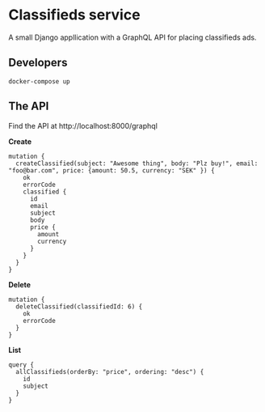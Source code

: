 # Classifieds service
A small Django appllication with a GraphQL API for placing classifieds ads.

## Developers

```
docker-compose up 
```

## The API

Find the API at http://localhost:8000/graphql


**Create**
```
mutation {
  createClassified(subject: "Awesome thing", body: "Plz buy!", email: "foo@bar.com", price: {amount: 50.5, currency: "SEK" }) {
    ok
    errorCode
    classified {
      id
      email
      subject
      body
      price {
        amount
        currency
      }
    }
  }
}
```

**Delete**
```
mutation {
  deleteClassified(classifiedId: 6) {
    ok
    errorCode
  }
}
```

**List**
```
query {
  allClassifieds(orderBy: "price", ordering: "desc") {
    id
    subject
  }
}
```
